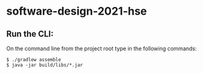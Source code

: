 # software-design-2021-hse
## Run the CLI:
On the command line from the project root type in the following commands:
```
$ ./gradlew assemble
$ java -jar build/libs/*.jar
```

